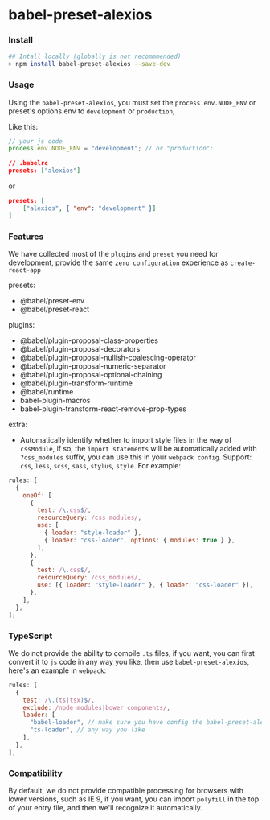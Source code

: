 # babel-preset-alexios

### Install

```bash
## Intall locally (globally is not recommmended)
> npm install babel-preset-alexios --save-dev
```

### Usage

Using the `babel-preset-alexios`, you must set the `process.env.NODE_ENV` or preset's options.env to `development` or `production`,

Like this:

```javascript
// your js code
process.env.NODE_ENV = "development"; // or "production";
```

```json
// .babelrc
presets: ["alexios"]
```

or

```json
presets: [
    ["alexios", { "env": "development" }]
]
```

### Features

We have collected most of the `plugins` and `preset` you need for development, provide the same `zero configuration` experience as `create-react-app`

presets:

- @babel/preset-env
- @babel/preset-react

plugins:

- @babel/plugin-proposal-class-properties
- @babel/plugin-proposal-decorators
- @babel/plugin-proposal-nullish-coalescing-operator
- @babel/plugin-proposal-numeric-separator
- @babel/plugin-proposal-optional-chaining
- @babel/plugin-transform-runtime
- @babel/runtime
- babel-plugin-macros
- babel-plugin-transform-react-remove-prop-types

extra:

- Automatically identify whether to import style files in the way of `cssModule`, if so, the `import statements` will be automatically added with `?css_modules` suffix, you can use this in your `webpack config`. Support: `css`, `less`, `scss`, `sass`, `stylus`, `style`. For example:

```js
rules: [
  {
    oneOf: [
      {
        test: /\.css$/,
        resourceQuery: /css_modules/,
        use: [
          { loader: "style-loader" },
          { loader: "css-loader", options: { modules: true } },
        ],
      },
      {
        test: /\.css$/,
        resourceQuery: /css_modules/,
        use: [{ loader: "style-loader" }, { loader: "css-loader" }],
      },
    ],
  },
];
```

### TypeScript

We do not provide the ability to compile `.ts` files, if you want, you can first convert it to `js` code in any way you like, then use `babel-preset-alexios`, here's an example in `webpack`:

```javascript
rules: [
  {
    test: /\.(ts|tsx)$/,
    exclude: /node_modules|bower_components/,
    loader: [
      "babel-loader", // make sure you have config the babel-preset-alexios
      "ts-loader", // any way you like
    ],
  },
];
```

### Compatibility

By default, we do not provide compatible processing for browsers with lower versions, such as IE 9, if you want, you can import `polyfill` in the top of your entry file, and then we'll recognize it automatically.
